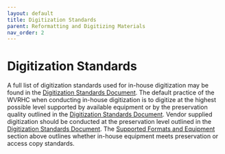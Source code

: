 ```yaml
---
layout: default
title: Digitization Standards
parent: Reformatting and Digitizing Materials
nav_order: 2
---
```


# Digitization Standards

A full list of digitization standards used for in-house digitization may be found in the [Digitization Standards Document](https://elizajames.github.io/digital-preservation-documentation/assets/files/DigitzationStandards.docx). The default practice of the WVRHC when conducting in-house digitization is to digitize at the highest possible level supported by available equipment or by the preservation quality outlined in the [Digitization Standards Document](https://elizajames.github.io/digital-preservation-documentation/assets/files/DigitzationStandards.docx). Vendor supplied digitization should be conducted at the preservation level outlined in the [Digitization Standards Document](https://elizajames.github.io/digital-preservation-documentation/assets/files/DigitzationStandards.docx). The [Supported Formats and Equipment](https://elizajames.github.io/digital-preservation-documentation/docs/Reformatting-And-Digitizing-Materials/supported-formats-and-equipment/) section above outlines whether in-house equipment meets preservation or access copy standards. 


